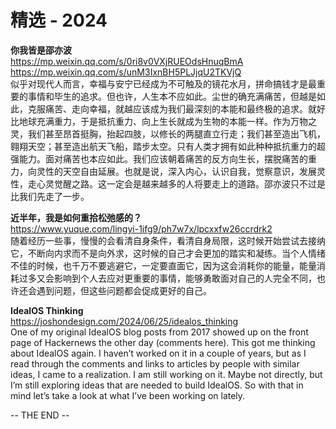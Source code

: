 精选 - 2024
========  

**你我皆是邵亦波**  
https://mp.weixin.qq.com/s/0ri8v0VXjRUEOdsHnuqBmA  
https://mp.weixin.qq.com/s/unM3IxnBH5PLJjqU2TKVjQ  
似乎对现代人而言，幸福与安宁已经成为不可触及的镜花水月，拼命搞钱才是最重要的事情和毕生的追求。但也许，人生本不应如此。尘世的确充满痛苦，但越是如此，克服痛苦、走向幸福，就越应该成为我们最深刻的本能和最终极的追求。就好比地球充满重力，于是抵抗重力、向上生长就成为生物的本能一样。作为万物之灵，我们甚至昂首挺胸，抬起四肢，以修长的两腿直立行走；我们甚至造出飞机，翱翔天空；甚至造出航天飞船，踏步太空。只有人类才拥有如此种种抵抗重力的超强能力。面对痛苦也本应如此。我们应该朝着痛苦的反方向生长，摆脱痛苦的重力，向灵性的天空自由延展。也就是说，深入内心，认识自我，觉察意识，发展灵性，走心灵觉醒之路。这一定会是越来越多的人将要走上的道路。邵亦波只不过是比我们先走了一步。

**近半年，我是如何重拾松弛感的？**  
https://www.yuque.com/lingyi-1ifg9/ph7w7x/lpcxxfw26ccrdrk2  
随着经历一些事，慢慢的会看清自身条件，看清自身局限，这时候开始尝试去接纳它，不断向内求而不是向外求，这时候的自己才会更加的踏实和凝练。当个人情绪不佳的时候，也千万不要逃避它，一定要直面它，因为这会消耗你的能量，能量消耗过多又会影响到个人去应对更重要的事情，能够勇敢面对自己的人完全不同，也许还会遇到问题，但这些问题都会促成更好的自己。

**IdealOS Thinking**  
https://joshondesign.com/2024/06/25/idealos_thinking  
One of my original IdealOS blog posts from 2017 showed up on the front page of Hackernews the other day (comments here). This got me thinking about IdealOS again. I haven’t worked on it in a couple of years, but as I read through the comments and links to articles by people with similar ideas, I came to a realization. I am still working on it. Maybe not directly, but I’m still exploring ideas that are needed to build IdealOS. So with that in mind let’s take a look at what I’ve been working on lately.


-- THE END --
